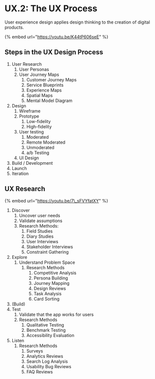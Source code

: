 # UX.2: The UX Process

User experience design applies design thinking to the creation of digital products.

{% embed url="https://youtu.be/K44tP606seE" %}

## Steps in the UX Design Process

1. User Research
   1. User Personas
   2. User Journey Maps
      1. Customer Journey Maps
      2. Service Blueprints
      3. Experience Maps
      4. Spatial Maps
      5. Mental Model Diagram
2. Design
   1.  Wireframe
   2. Prototype
      1. Low-fidelity
      2. High-fidelity
   3. User testing
      1. Moderated
      2. Remote Moderated
      3. Unmoderated
      4. a/b Testing
   4. UI Design
3. Build / Development
4. Launch
5. Iteration

## UX Research

{% embed url="https://youtu.be/7\_sFVYfatXY" %}

1. Discover
   1. Uncover user needs
   2. Validate assumptions
   3. Research Methods:
      1. Field Studies
      2. Diary Studies
      3. User Interviews
      4. Stakeholder Interviews
      5. Constraint Gathering
2. Explore
   1. Understand Problem Space
      1. Research Methods
         1. Competitive Analysis
         2. Persona Building
         3. Journey Mapping
         4. Design Reviews
         5. Task Analysis
         6. Card Sorting
3. \(Build\)
4. Test
   1. Validate that the app works for users
   2. Research Methods
      1. Qualitative Testing
      2. Benchmark Testing
      3. Accessibility Evaluation
5. Listen
   1. Research Methods
      1. Surveys
      2. Analytics Reviews
      3. Search Log Analysis
      4. Usability Bug Reviews
      5. FAQ Reviews



